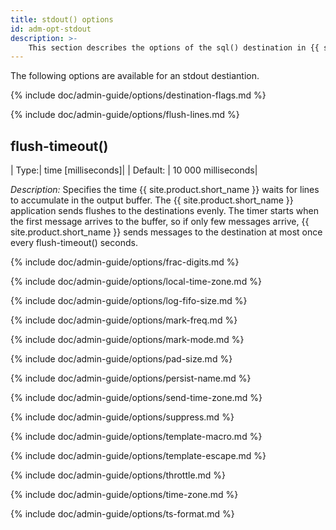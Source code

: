 ```yaml
---
title: stdout() options
id: adm-opt-stdout
description: >-
    This section describes the options of the sql() destination in {{ site.product.short_name }}.
---
```


The following options are available for an stdout destiantion.

{% include doc/admin-guide/options/destination-flags.md %}

{% include doc/admin-guide/options/flush-lines.md %}

## flush-timeout()

| Type:|  time [milliseconds]|
|  Default: |  10 000 milliseconds|

*Description:* Specifies the time {{ site.product.short_name }} waits for lines to accumulate in the output buffer. The {{ site.product.short_name }} application sends flushes to the destinations evenly. The timer starts when the first message arrives to the buffer, so if only few messages arrive, {{ site.product.short_name }} sends messages to the destination at most once every flush-timeout() seconds.

{% include doc/admin-guide/options/frac-digits.md %}

{% include doc/admin-guide/options/local-time-zone.md %}

{% include doc/admin-guide/options/log-fifo-size.md %}

{% include doc/admin-guide/options/mark-freq.md %}

{% include doc/admin-guide/options/mark-mode.md %}

{% include doc/admin-guide/options/pad-size.md %}

{% include doc/admin-guide/options/persist-name.md %}

{% include doc/admin-guide/options/send-time-zone.md %}

{% include doc/admin-guide/options/suppress.md %}

{% include doc/admin-guide/options/template-macro.md %}

{% include doc/admin-guide/options/template-escape.md %}

{% include doc/admin-guide/options/throttle.md %}

{% include doc/admin-guide/options/time-zone.md %}

{% include doc/admin-guide/options/ts-format.md %}













